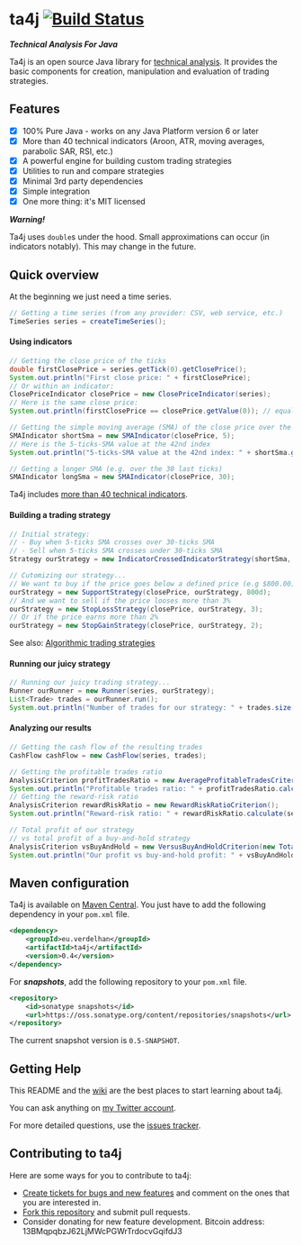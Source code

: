 # ta4j [![Build Status](https://travis-ci.org/mdeverdelhan/ta4j.png?branch=master)](https://travis-ci.org/mdeverdelhan/ta4j)

***Technical Analysis For Java***

Ta4j is an open source Java library for [technical analysis](http://en.wikipedia.org/wiki/Technical_analysis). It provides the basic components for creation, manipulation and evaluation of trading strategies.

## Features

 * [x] 100% Pure Java - works on any Java Platform version 6 or later
 * [x] More than 40 technical indicators (Aroon, ATR, moving averages, parabolic SAR, RSI, etc.)
 * [x] A powerful engine for building custom trading strategies
 * [x] Utilities to run and compare strategies
 * [x] Minimal 3rd party dependencies
 * [x] Simple integration
 * [x] One more thing: it's MIT licensed

***Warning!***

Ta4j uses `double`s under the hood. Small approximations can occur (in indicators notably). This may change in the future.

## Quick overview

At the beginning we just need a time series.

```java
// Getting a time series (from any provider: CSV, web service, etc.)
TimeSeries series = createTimeSeries();
```

#### Using indicators

```java
// Getting the close price of the ticks
double firstClosePrice = series.getTick(0).getClosePrice();
System.out.println("First close price: " + firstClosePrice);
// Or within an indicator:
ClosePriceIndicator closePrice = new ClosePriceIndicator(series);
// Here is the same close price:
System.out.println(firstClosePrice == closePrice.getValue(0)); // equal to firstClosePrice

// Getting the simple moving average (SMA) of the close price over the last 5 ticks
SMAIndicator shortSma = new SMAIndicator(closePrice, 5);
// Here is the 5-ticks-SMA value at the 42nd index
System.out.println("5-ticks-SMA value at the 42nd index: " + shortSma.getValue(42));

// Getting a longer SMA (e.g. over the 30 last ticks)
SMAIndicator longSma = new SMAIndicator(closePrice, 30);
```

Ta4j includes [more than 40 technical indicators](http://github.com/mdeverdelhan/ta4j/tree/master/ta4j/src/main/java/eu/verdelhan/ta4j/indicators).

#### Building a trading strategy

```java
// Initial strategy:
// - Buy when 5-ticks SMA crosses over 30-ticks SMA
// - Sell when 5-ticks SMA crosses under 30-ticks SMA
Strategy ourStrategy = new IndicatorCrossedIndicatorStrategy(shortSma, longSma);

// Cutomizing our strategy...
// We want to buy if the price goes below a defined price (e.g $800.00)
ourStrategy = new SupportStrategy(closePrice, ourStrategy, 800d);
// And we want to sell if the price looses more than 3%
ourStrategy = new StopLossStrategy(closePrice, ourStrategy, 3);
// Or if the price earns more than 2%
ourStrategy = new StopGainStrategy(closePrice, ourStrategy, 2);
```

See also:  [Algorithmic trading strategies](http://en.wikipedia.org/wiki/Algorithmic_trading#Strategies)

#### Running our juicy strategy

```java
// Running our juicy trading strategy...
Runner ourRunner = new Runner(series, ourStrategy);
List<Trade> trades = ourRunner.run();
System.out.println("Number of trades for our strategy: " + trades.size());
```

#### Analyzing our results

```java
// Getting the cash flow of the resulting trades
CashFlow cashFlow = new CashFlow(series, trades);

// Getting the profitable trades ratio
AnalysisCriterion profitTradesRatio = new AverageProfitableTradesCriterion();
System.out.println("Profitable trades ratio: " + profitTradesRatio.calculate(series, trades));
// Getting the reward-risk ratio
AnalysisCriterion rewardRiskRatio = new RewardRiskRatioCriterion();
System.out.println("Reward-risk ratio: " + rewardRiskRatio.calculate(series, trades));

// Total profit of our strategy
// vs total profit of a buy-and-hold strategy
AnalysisCriterion vsBuyAndHold = new VersusBuyAndHoldCriterion(new TotalProfitCriterion());
System.out.println("Our profit vs buy-and-hold profit: " + vsBuyAndHold.calculate(series, trades));
```

## Maven configuration

Ta4j is available on [Maven Central](http://search.maven.org/#search|ga|1|a%3A%22ta4j%22). You just have to add the following dependency in your `pom.xml` file.

```xml
<dependency>
    <groupId>eu.verdelhan</groupId>
    <artifactId>ta4j</artifactId>
    <version>0.4</version>
</dependency>
```

For ***snapshots***, add the following repository to your `pom.xml` file.
```xml
<repository>
    <id>sonatype snapshots</id>
    <url>https://oss.sonatype.org/content/repositories/snapshots</url>
</repository>
```
The current snapshot version is `0.5-SNAPSHOT`.


## Getting Help

This README and the [wiki](https://github.com/mdeverdelhan/ta4j/wiki) are the best places to start learning about ta4j.

You can ask anything on [my Twitter account](http://twitter.com/MarcdeVerdelhan).

For more detailed questions, use the [issues tracker](http://github.com/mdeverdelhan/ta4j/issues).


## Contributing to ta4j

Here are some ways for you to contribute to ta4j:

  * [Create tickets for bugs and new features](http://github.com/mdeverdelhan/ta4j/issues) and comment on the ones that you are interested in.
  * [Fork this repository](http://help.github.com/forking/) and submit pull requests.
  * Consider donating for new feature development. Bitcoin address: 13BMqpqbzJ62LjMWcPGWrTrdocvGqifdJ3 
